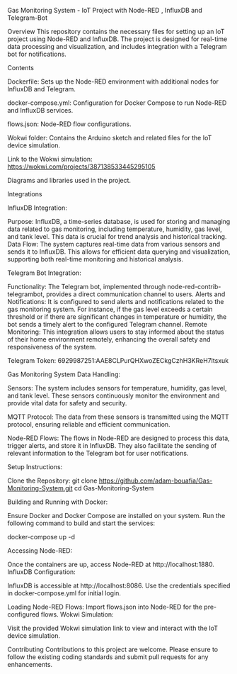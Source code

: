 Gas Monitoring System - IoT Project with Node-RED , InfluxDB and Telegram-Bot

Overview
This repository contains the necessary files for setting up an IoT project using Node-RED and InfluxDB. The project is designed for real-time data processing and visualization, and includes integration with a Telegram bot for notifications.

Contents

Dockerfile: Sets up the Node-RED environment with additional nodes for InfluxDB and Telegram.

docker-compose.yml: Configuration for Docker Compose to run Node-RED and InfluxDB services.

flows.json: Node-RED flow configurations.

Wokwi folder: Contains the Arduino sketch and related files for the IoT device simulation.

Link to the Wokwi simulation: https://wokwi.com/projects/387138533445295105

Diagrams and libraries used in the project.




Integrations

InfluxDB Integration:

Purpose: InfluxDB, a time-series database, is used for storing and managing data related to gas monitoring, including temperature, humidity, gas level, and tank level. This data is crucial for trend analysis and historical tracking.
Data Flow: The system captures real-time data from various sensors and sends it to InfluxDB. This allows for efficient data querying and visualization, supporting both real-time monitoring and historical analysis.


Telegram Bot Integration:

Functionality: The Telegram bot, implemented through node-red-contrib-telegrambot, provides a direct communication channel to users.
Alerts and Notifications: It is configured to send alerts and notifications related to the gas monitoring system. For instance, if the gas level exceeds a certain threshold or if there are significant changes in temperature or humidity, the bot sends a timely alert to the configured Telegram channel.
Remote Monitoring: This integration allows users to stay informed about the status of their home environment remotely, enhancing the overall safety and responsiveness of the system.

Telegram Token: 6929987251:AAE8CLPurQHXwoZECkgCzhH3KReH7ltsxuk

Gas Monitoring System Data Handling:

Sensors: The system includes sensors for temperature, humidity, gas level, and tank level. These sensors continuously monitor the environment and provide vital data for safety and security.


MQTT Protocol: 
The data from these sensors is transmitted using the MQTT protocol, ensuring reliable and efficient communication.

Node-RED Flows: 
The flows in Node-RED are designed to process this data, trigger alerts, and store it in InfluxDB. They also facilitate the sending of relevant information to the Telegram bot for user notifications.


Setup Instructions:

Clone the Repository:
git clone https://github.com/adam-bouafia/Gas-Monitoring-System.git
cd Gas-Monitoring-System


Building and Running with Docker:

Ensure Docker and Docker Compose are installed on your system.
Run the following command to build and start the services:

docker-compose up -d


Accessing Node-RED:

Once the containers are up, access Node-RED at http://localhost:1880.
InfluxDB Configuration:

InfluxDB is accessible at http://localhost:8086.
Use the credentials specified in docker-compose.yml for initial login.

Loading Node-RED Flows:
Import flows.json into Node-RED for the pre-configured flows.
Wokwi Simulation:

Visit the provided Wokwi simulation link to view and interact with the IoT device simulation.



Contributing
Contributions to this project are welcome. Please ensure to follow the existing coding standards and submit pull requests for any enhancements.
